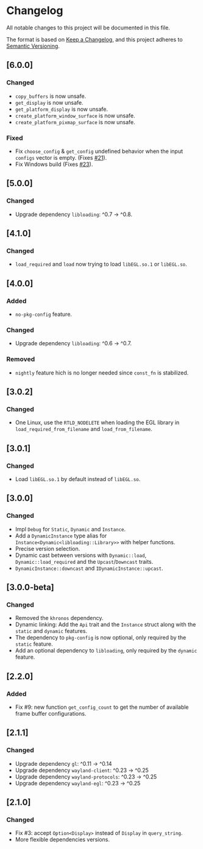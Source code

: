 # Changelog

All notable changes to this project will be documented in this file.

The format is based on [Keep a Changelog](https://keepachangelog.com/en/1.0.0/),
and this project adheres to [Semantic Versioning](https://semver.org/spec/v2.0.0.html).

## [6.0.0]
### Changed
- `copy_buffers` is now unsafe.
- `get_display` is now unsafe.
- `get_platform_display` is now unsafe.
- `create_platform_window_surface` is now unsafe.
- `create_platform_pixmap_surface` is now unsafe.
### Fixed
- Fix `choose_config` & `get_config` undefined behavior when the input `configs`
  vector is empty. (Fixes [#21](https://github.com/timothee-haudebourg/khronos-egl/issues/21)).
- Fix Windows build (Fixes [#23](https://github.com/timothee-haudebourg/khronos-egl/pull/23)).

## [5.0.0]
### Changed
- Upgrade dependency `libloading`: ^0.7 -> ^0.8.

## [4.1.0]
### Changed
- `load_required` and `load` now trying to load `libEGL.so.1` or `libEGL.so`.

## [4.0.0]
### Added
- `no-pkg-config` feature.
### Changed
- Upgrade dependency `libloading`: ^0.6 -> ^0.7.
### Removed
- `nightly` feature hich is no longer needed since `const_fn` is stabilized.

## [3.0.2]
### Changed
- One Linux, use the `RTLD_NODELETE` when loading the EGL library in `load_required_from_filename` and `load_from_filename`.

## [3.0.1]
### Changed
- Load `libEGL.so.1` by default instead of `libEGL.so`.

## [3.0.0]
### Changed
- Impl `Debug` for `Static`, `Dynamic` and `Instance`.
- Add a `DynamicInstance` type alias for `Instance<Dynamic<libloading::Library>>` with helper functions.
- Precise version selection.
- Dynamic cast between versions with `Dynamic::load`, `Dynamic::load_required` and the `Upcast`/`Downcast` traits.
- `DynamicInstance::downcast` and `IDynamicInstance::upcast`.

## [3.0.0-beta]
### Changed
- Removed the `khronos` dependency.
- Dynamic linking: Add the `Api` trait and the `Instance` struct along with the `static` and `dynamic` features.
- The dependency to `pkg-config` is now optional, only required by the `static` feature.
- Add an optional dependency to `libloading`, only required by the `dynamic` feature.

## [2.2.0]
### Added
- Fix #9: new function `get_config_count` to get the number of available frame buffer configurations.

## [2.1.1]
### Changed
- Upgrade dependency `gl`: ^0.11 -> ^0.14
- Upgrade dependency `wayland-client`: ^0.23 -> ^0.25
- Upgrade dependency `wayland-protocols`: ^0.23 -> ^0.25
- Upgrade dependency `wayland-egl`: ^0.23 -> ^0.25

## [2.1.0]
### Changed
- Fix #3: accept `Option<Display>` instead of `Display` in `query_string`.
- More flexible dependencies versions.
